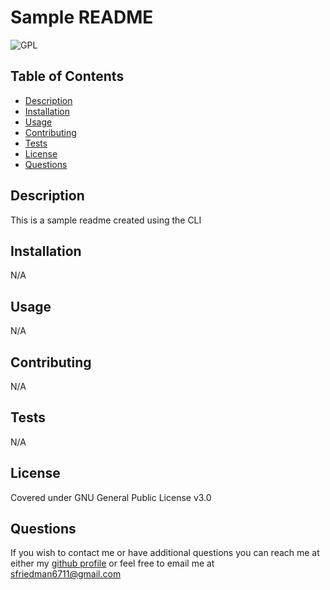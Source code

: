 
# Sample README
![GPL](https://img.shields.io/badge/license-GPL-blue)
## Table of Contents
- [Description](#description)
- [Installation](#installation)
- [Usage](#usage)
- [Contributing](#contributing)
- [Tests](#tests)
- [License](#license)
- [Questions](#questions)
## Description
This is a sample readme created using the CLI
## Installation
N/A
## Usage
N/A
## Contributing
N/A
## Tests
N/A
## License
Covered under GNU General Public License v3.0
## Questions
If you wish to contact me or have additional questions you can reach me at either my [github profile](https://github.com/reverofsuturb) or feel free to email me at [sfriedman6711@gmail.com](mailto:sfriedman6711@gmail.com)

